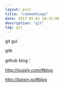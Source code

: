 ```yaml
---
layout: post
title: "commomUsage"
date: 2017-05-01 18:15:06 
description: "git"
tag: git
---
```


git gui

gitk

github blog：

http://louisly.com/#blog

http://baixin.io/#blog
